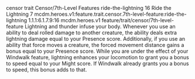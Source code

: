 <ability>
  <metadata>
    <class>censor</class>
    <feature_type>trait</feature_type>
    <file_dpath>Censor/7th-Level Features</file_dpath>
    <item_id>ride-the-lightning</item_id>
    <item_index>16</item_index>
    <item_name>Ride the Lightning</item_name>
    <level>7</level>
    <scc>mcdm.heroes.v1:feature.trait.censor.7th-level-feature:ride-the-lightning</scc>
    <scdc>1.1.1:6.1.7.9:16</scdc>
    <source>mcdm.heroes.v1</source>
    <type>feature/trait/censor/7th-level-feature</type>
  </metadata>
  <effects>
    <effect type="mundane">Lightning and thunder infuse your body. Whenever you use an ability to deal rolled damage to another creature, the ability deals extra lightning damage equal to your Presence score. Additionally, if you use an ability that force moves a creature, the forced movement distance gains a bonus equal to your Presence score. While you are under the effect of your Windwalk feature, lightning enhances your locomotion to grant you a bonus to speed equal to your Might score. If Windwalk already grants you a bonus to speed, this bonus adds to that.</effect>
  </effects>
</ability>
